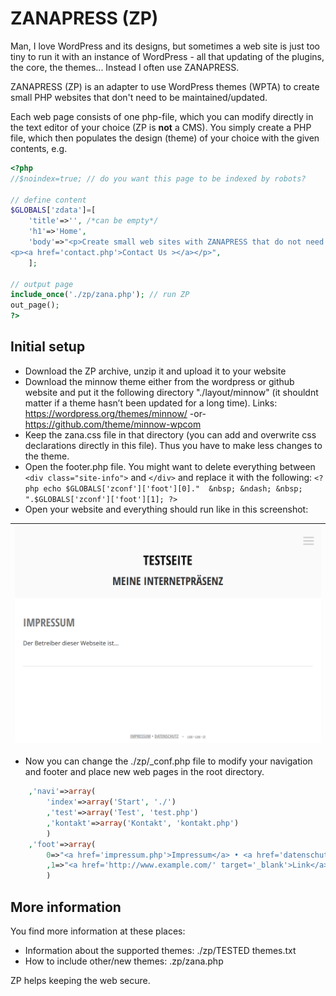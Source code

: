 # ZANAPRESS (ZP)
Man, I love WordPress and its designs, but sometimes a web site is just too tiny to run it with an instance of WordPress - all that updating of the plugins, the core, the themes... Instead I often use ZANAPRESS. 

ZANAPRESS (ZP) is an adapter to use WordPress themes (WPTA) to create small PHP websites that don't need to be maintained/updated. 

Each web page consists of one php-file, which you can modify directly in the text editor of your choice (ZP is **not** a CMS). You simply create a PHP file, which then populates the design (theme) of your choice with the given contents, e.g.

```php
<?php
//$noindex=true; // do you want this page to be indexed by robots?

// define content
$GLOBALS['zdata']=[
    'title'=>'', /*can be empty*/ 
    'h1'=>'Home', 
    'body'=>"<p>Create small web sites with ZANAPRESS that do not need to be maintained.</p>
<p><a href='contact.php'>Contact Us ></a></p>",
    ];

// output page
include_once('./zp/zana.php'); // run ZP
out_page(); 
?>
```
## Initial setup

- Download the ZP archive, unzip it and upload it to your website
- Download the minnow theme either from the wordpress or github website and put it the following directory "./layout/minnow" (it shouldnt matter if a theme hasn’t been updated for a long time). Links: https://wordpress.org/themes/minnow/ -or- https://github.com/theme/minnow-wpcom
- Keep the zana.css file in that directory (you can add and overwrite css declarations directly in this file). Thus you have to make less changes to the theme.
- Open the footer.php file. You might want to delete everything between `<div class="site-info">` and `</div>` and replace it with the following:
`<?php echo $GLOBALS['zconf']['foot'][0]."  &nbsp; &ndash; &nbsp; ".$GLOBALS['zconf']['foot'][1]; ?>`
- Open your website and everything should run like in this screenshot:

| ![Screenshot](https://raw.githubusercontent.com/SirDagen/zp-wpta/main/img/screenshot_minnow.png)
| ------ |

- Now you can change the ./zp/_conf.php file to modify your navigation and footer and place new web pages in the root directory.
```php
	,'navi'=>array(
		'index'=>array('Start', './')
		,'test'=>array('Test', 'test.php')
		,'kontakt'=>array('Kontakt', 'kontakt.php')
		)
	,'foot'=>array(
		0=>"<a href='impressum.php'>Impressum</a> • <a href='datenschutz.php'>Datenschutz</a>"
		,1=>"<a href='http://www.example.com/' target='_blank'>Link</a>"
		)
```

## More information

You find more information at these places:
- Information about the supported themes: ./zp/TESTED themes.txt
- How to include other/new themes: .zp/zana.php

ZP helps keeping the web secure. 
